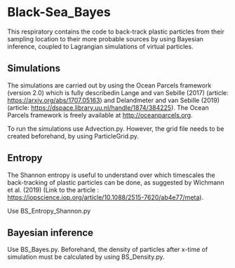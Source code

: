 # Black-Sea_Bayes
This respiratory contains the code to back-track plastic particles from their sampling location to their more probable sources by using Bayesian inference, coupled to Lagrangian simulations of virtual particles.

## Simulations
The simulations are carried out by using the Ocean Parcels framework (version 2.0) which is fully describedin Lange and van Sebille (2017) (article: <https://arxiv.org/abs/1707.05163>) and Delandmeter and van Sebille (2019) (article: <https://dspace.library.uu.nl/handle/1874/384225>). The Ocean Parcels framework is freely available at <http://oceanparcels.org>.

To run the simulations use Advection.py. However, the grid file needs to be created beforehand, by using ParticleGrid.py.

## Entropy
The Shannon entropy is useful to understand over which timescales the back-tracking of plastic particles can be done, as suggested by Wichmann et al. (2019) (Link to the article : <https://iopscience.iop.org/article/10.1088/2515-7620/ab4e77/meta>).

Use BS_Entropy_Shannon.py

## Bayesian inference
Use BS_Bayes.py. Beforehand, the density of particles after x-time of simulation must be calculated by using BS_Density.py.

